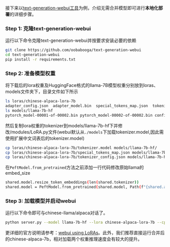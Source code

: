 接下来以[text-generation-webui工具](https://github.com/oobabooga/text-generation-webui)为例，介绍无需合并模型即可进行**本地化部署**的详细步骤。

### Step 1: 克隆text-generation-webui
运行以下命令克隆text-generation-webui并按要求安装必要的依赖
```bash
git clone https://github.com/oobabooga/text-generation-webui
cd text-generation-webui
pip install -r requirements.txt
```

### Step 2: 准备模型权重
将下载后的lora权重及HuggingFace格式的llama-7B模型权重分别放到loras、models文件夹下，目录文件如下所示
```bash
ls loras/chinese-alpaca-lora-7b
adapter_config.json  adapter_model.bin  special_tokens_map.json  tokenizer_config.json  tokenizer.model
ls models/llama-7b-hf
pytorch_model-00001-of-00002.bin pytorch_model-00002-of-00002.bin config.json pytorch_model.bin.index.json generation_config.json
```
然后复制lora权重的tokenizer到models/llama-7b-hf下并修改/modules/LoRA.py文件(webui默认从`./models`下加载tokenizer.model,因此需使用扩展中文词表后的tokenizer.model)
```bash
cp loras/chinese-alpaca-lora-7b/tokenizer.model models/llama-7b-hf/
cp loras/chinese-alpaca-lora-7b/special_tokens_map.json models/llama-7b-hf/
cp loras/chinese-alpaca-lora-7b/tokenizer_config.json models/llama-7b-hf/
```
在`PeftModel.from_pretrained`方法之前添加一行代码修改原始llama的embed_size
```bash
shared.model.resize_token_embeddings(len(shared.tokenizer))
shared.model = PeftModel.from_pretrained(shared.model, Path(f"{shared.args.lora_dir}/{lora_name}"), **params)  # 该行源代码中就有，无需改动
```
### Step 3: 加载模型并启动webui
运行以下命令即可与chinese-llama/alpaca对话了。
```bash
python server.py --model llama-7b-hf --lora chinese-alpaca-lora-7b --cpu
```
更详细的官方说明请参考：[webui using LoRAs](https://github.com/oobabooga/text-generation-webui/blob/main/docs/Using-LoRAs.md)。此外，我们推荐直接运行合并后的chinese-alpaca-7b，相对加载两个权重推理速度会有较大的提升。